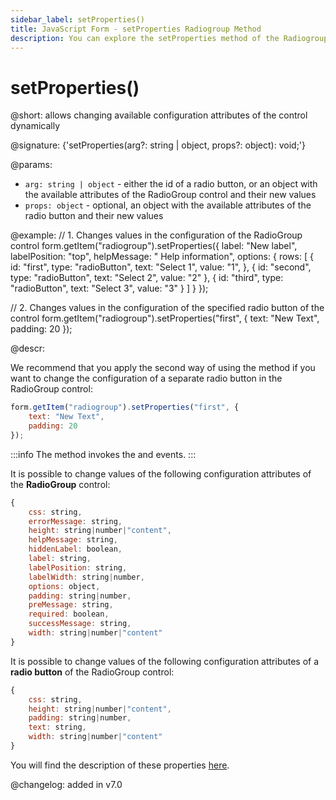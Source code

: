 ```yaml
---
sidebar_label: setProperties()
title: JavaScript Form - setProperties Radiogroup Method 
description: You can explore the setProperties method of the Radiogroup control of Form in the documentation of the DHTMLX JavaScript UI library. Browse developer guides and API reference, try out code examples and live demos, and download a free 30-day evaluation version of DHTMLX Suite.
---
```


# setProperties()

@short: allows changing available configuration attributes of the control dynamically

@signature: {'setProperties(arg?: string | object, props?: object): void;'}

@params:
- `arg: string | object` - either the id of a radio button, or an object with the available attributes of the RadioGroup control and their new values
- `props: object` - optional, an object with the available attributes of the radio button and their new values

@example:
// 1. Changes values in the configuration of the RadioGroup control
form.getItem("radiogroup").setProperties({
    label: "New label",
    labelPosition: "top",
    helpMessage: " Help information",
    options: {
        rows: [
            {
                id: "first",
                type: "radioButton",
                text: "Select 1",
                value: "1",
            },
            {
                id: "second",
                type: "radioButton",
                text: "Select 2",
                value: "2"
            },
            {
                id: "third",
                type: "radioButton",
                text: "Select 3",
                value: "3"
            }
        ]
    }
});

// 2. Changes values in the configuration of the specified radio button of the control
form.getItem("radiogroup").setProperties("first", {
    text: "New Text",
    padding: 20
});

@descr:

We recommend that you apply the second way of using the method if you want to change the configuration of a separate radio button in the RadioGroup control:

~~~js
form.getItem("radiogroup").setProperties("first", {
    text: "New Text",
    padding: 20
});
~~~

:::info
The method invokes the [](form/api/radiogroup/radiogroup_afterchangeproperties_event.md) and [](form/api/radiogroup/radiogroup_beforechangeproperties_event.md) events.
:::

It is possible to change values of the following configuration attributes of the **RadioGroup** control:

~~~js
{
    css: string,
    errorMessage: string,
    height: string|number|"content",
    helpMessage: string,
    hiddenLabel: boolean,
    label: string,
    labelPosition: string,
    labelWidth: string|number,
    options: object,
    padding: string|number,
    preMessage: string,
    required: boolean,
    successMessage: string,
    width: string|number|"content"
}
~~~

It is possible to change values of the following configuration attributes of a **radio button** of the RadioGroup control:

~~~js
{
    css: string,
    height: string|number|"content",
    padding: string|number,
    text: string,
    width: string|number|"content"
}
~~~

You will find the description of these properties [here](form/api/radiogroup/api_radiogroup_properties.md).

@changelog: added in v7.0

